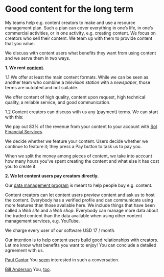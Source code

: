 # Good content for the long term

My teams help e.g. content creators to make and use a resource management plan. Such a plan can cover everything in one’s life, in one’s commercial activities, or in one activity, e.g. creating content. We focus on creators who sell their content. We team up with them to provide content that you value.

We discuss with content users what benefits they want from using content and we serve them in two ways.

**1\. We rent** [**content**](https://www.sol.enterprises/manage/data/content-for-rent)**.**

1.1 We offer at least the main content formats. While we can be seen as another team who combine a *television station* with a *newspaper*, those terms are outdated and not suitable.

We offer content of high quality, content upon request, high technical quality, a reliable service, and good communication.

1.2 Content creators can discuss with us any (payment) terms. We can start with this:

We pay out 83% of the revenue from your content to your account with [Sol Financial Services](https://medium.com/sol-data-management/tagged/solfinancialservices).

We decide whether we feature your content. Users decide whether we continue to feature it; they press a Pay button to task us to pay you.

When we split the money among pieces of content, we take into account how many hours you’ve spent creating the content and what else it has cost you to create it.

**2\. We let content users pay creators directly.**

Our [data management program](https://medium.com/sol-id) is meant to help people buy e.g. content.

Content creators can let content users preview content and ask us to host the content. Everybody has a verified profile and can communicate using more features than those available here. We include things that have been called a *Web site* and a *Web* *shop*. Everybody can manage more data about the traded content than the data available when using other content management services, e.g. YouTube.

We charge every user of our software USD 17 / month.

Our intention is to help content users build good relationships with creators. Let me know what benefits you want to enjoy! You can conclude a detailed agreement with us.

[Paul Cantor](https://medium.com/u/73028b98e99c) You [seem](https://medium.com/@PaulCantor/hit-the-fuck-out-of-that-clap-button-please-954a9e62a05) interested in such a conversation.

[Bill Anderson](https://medium.com/u/766889d50c1e) You, [too](https://medium.com/@therealbill/this-aspect-is-critical-67092264df97).
